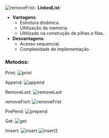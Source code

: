 ![removeFrist](https://github.com/TheGzuckert/SantanderCodersJava/assets/83929799/f591fc38-3de2-4048-8d61-360fdebf0d38)- **LinkedList**:
  - **Vantagens**:
    - Estrotura dinâmica.
    - Ultilização da memória.
    - Ultilizado na construção de pilhas e filas.
  - **Desvantagens**:
    - Acesso sequencial.
    - Complexidade de implementação.

### Metodos:
   Print:
    ![print](https://github.com/TheGzuckert/SantanderCodersJava/assets/83929799/10e6bb8f-ffc0-4df9-a3f3-781f64cdbf12)


  Append:
  ![append](https://github.com/TheGzuckert/SantanderCodersJava/assets/83929799/0d67c478-2020-4055-943f-4c51a88e55c7)


  RemoveLast:
  ![removeLast](https://github.com/TheGzuckert/SantanderCodersJava/assets/83929799/63640026-5332-419b-9d8a-276a6fac681b)

  removeFisrt:
  ![removeFrist](https://github.com/TheGzuckert/SantanderCodersJava/assets/83929799/97e990dd-e02d-4f69-98e0-0f6c5179568a)


  PrePend:
  ![prepend](https://github.com/TheGzuckert/SantanderCodersJava/assets/83929799/bd12351d-5fa2-42b5-b781-d17c3926a2d8)

  Get:
  ![get](https://github.com/TheGzuckert/SantanderCodersJava/assets/83929799/fb70d94b-7aed-46e8-aff6-1a63550902a5)

  Imsert:
  ![insert](https://github.com/TheGzuckert/SantanderCodersJava/assets/83929799/0f5bcc09-1894-4d61-acaf-8592fbde7208)
  ![insert2](https://github.com/TheGzuckert/SantanderCodersJava/assets/83929799/b89be4d6-955e-4e77-8f97-bf366b7313fb)
  



  


